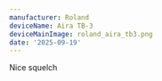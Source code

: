 ```yaml
---
manufacturer: Roland
deviceName: Aira TB-3
deviceMainImage: roland_aira_tb3.png
date: '2025-09-19'
---
```

Nice squelch